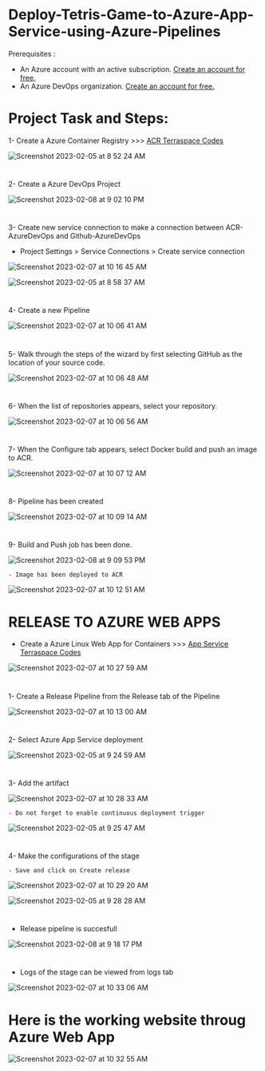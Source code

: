 # Deploy-Tetris-Game-to-Azure-App-Service-using-Azure-Pipelines

Prerequisites :
- An Azure account with an active subscription. <a href="https://azure.microsoft.com/en-us/free/?WT.mc_id=A261C142F" target="_blank">Create an account for free.</a> 
- An Azure DevOps organization. <a href="https://learn.microsoft.com/en-us/azure/devops/pipelines/get-started/pipelines-sign-up?view=azure-devops" target="_blank">Create an account for free.</a> 

# Project Task and Steps:
1- Create a Azure Container Registry >>> <a href="https://github.com/hkaanturgut/azure-devops-apps/tree/main/terraspace%20codes/app/stacks/acr" target="_blank">ACR Terraspace Codes</a> 

![Screenshot 2023-02-05 at 8 52 24 AM](https://user-images.githubusercontent.com/113396342/217688610-006dc446-8ecf-4a3d-b15f-f154b2cf40b5.png)

#

2- Create a Azure DevOps Project 

![Screenshot 2023-02-08 at 9 02 10 PM](https://user-images.githubusercontent.com/113396342/217697901-7371faa5-284e-432c-8173-cc3083a4102a.png)

#

3- Create new service connection to make a connection between ACR-AzureDevOps and Github-AzureDevOps
   
   - Project Settings > Service Connections > Create service connection 

![Screenshot 2023-02-07 at 10 16 45 AM](https://user-images.githubusercontent.com/113396342/217698091-e8d36ac8-954b-4ea1-8967-0e3ac7e1c916.png)

![Screenshot 2023-02-05 at 8 58 37 AM](https://user-images.githubusercontent.com/113396342/217633906-991d0dc1-4bd3-4c3b-8d25-0ad1460d7c16.png)

#

4- Create a new Pipeline 

![Screenshot 2023-02-07 at 10 06 41 AM](https://user-images.githubusercontent.com/113396342/217698276-3d6e0ae1-be89-40b3-a99d-b83a82e271fb.png)

#

5-  Walk through the steps of the wizard by first selecting GitHub as the location of your source code. 

![Screenshot 2023-02-07 at 10 06 48 AM](https://user-images.githubusercontent.com/113396342/217698350-0bc21832-17f0-4985-8518-971a69181a0f.png)

#
6- When the list of repositories appears, select your repository. 

![Screenshot 2023-02-07 at 10 06 56 AM](https://user-images.githubusercontent.com/113396342/217698481-a0c0fbdf-8657-4cb2-9209-f8bd132bcdb7.png)

#

7- When the Configure tab appears, select Docker build and push an image to ACR.

![Screenshot 2023-02-07 at 10 07 12 AM](https://user-images.githubusercontent.com/113396342/217698605-63914cba-6e70-428d-89f4-c4c0252cd8bb.png)
#

8- Pipeline has been created 

![Screenshot 2023-02-07 at 10 09 14 AM](https://user-images.githubusercontent.com/113396342/217698744-de494fe8-dca7-43ff-9bf7-0393bbbc116b.png)
#


9- Build and Push job has been done.

![Screenshot 2023-02-08 at 9 09 53 PM](https://user-images.githubusercontent.com/113396342/217698953-10e72bed-3d7e-4332-b48f-6d3bb5f4086c.png)

    - Image has been deployed to ACR

![Screenshot 2023-02-07 at 10 12 51 AM](https://user-images.githubusercontent.com/113396342/217699093-2832144c-4b11-4820-9e71-69928933fbf2.png)

#

# RELEASE TO AZURE WEB APPS

- Create a Azure Linux Web App for Containers >>> <a href="https://github.com/hkaanturgut/azure-devops-apps/tree/main/terraspace%20codes/app/stacks/angular-app_linux_webapp" target="_blank">App Service Terraspace Codes</a> 

![Screenshot 2023-02-07 at 10 27 59 AM](https://user-images.githubusercontent.com/113396342/217699326-6102f8f5-31eb-48d3-8064-1b843a44de0b.png)
#

1- Create a Release Pipeline from the Release tab of the Pipeline

![Screenshot 2023-02-07 at 10 13 00 AM](https://user-images.githubusercontent.com/113396342/217699430-36baeccd-3727-43b3-9f63-36a8274a0817.png)

#

2- Select Azure App Service deployment

![Screenshot 2023-02-05 at 9 24 59 AM](https://user-images.githubusercontent.com/113396342/217689291-709b0b52-0965-41c0-ac6c-86b159c9e55b.png)
#

3- Add the artifact 

![Screenshot 2023-02-07 at 10 28 33 AM](https://user-images.githubusercontent.com/113396342/217699690-cb696122-85d2-4521-9020-489e584956b4.png)


    - Do not forget to enable continuous deployment trigger
    
![Screenshot 2023-02-05 at 9 25 47 AM](https://user-images.githubusercontent.com/113396342/217689586-f4efccc5-27da-4f75-8984-acd315764d98.png)  
#

4- Make the configurations of the stage 
   
    - Save and click on Create release
    
![Screenshot 2023-02-07 at 10 29 20 AM](https://user-images.githubusercontent.com/113396342/217700018-b595fa64-5747-4e28-bb62-49dac5abf7bb.png)


![Screenshot 2023-02-05 at 9 28 28 AM](https://user-images.githubusercontent.com/113396342/217693477-c924c69f-3152-43ac-8562-1cfd4a5d6be0.png)
#

- Release pipeline is succesfull

![Screenshot 2023-02-08 at 9 18 17 PM](https://user-images.githubusercontent.com/113396342/217700193-2b0216cc-f831-4a3f-af2f-b1f2b3741e89.png)

#

- Logs of the stage can be viewed from logs tab

![Screenshot 2023-02-07 at 10 33 06 AM](https://user-images.githubusercontent.com/113396342/217700238-d49a4047-b27a-494d-96e2-2fd9794d9091.png)

#

# Here is the working website throug Azure Web App

![Screenshot 2023-02-07 at 10 32 55 AM](https://user-images.githubusercontent.com/113396342/217700272-a348ff0a-42ee-43a5-81d0-9c5ccdc83c32.png)
#

